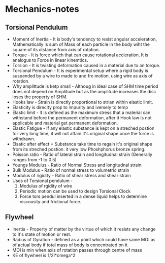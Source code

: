 # Mechanics-notes

## Torsional Pendulum 
* Moment of Inertia - It is body's tendency to resist angular acceleration, Mathematically is sum of Mass of each particle in the body wiht the square of its distance from axis of rotation. 
* Torque - It is force which that can cause rotational accleration, It is analogus to Force in linear kinemtics. 
* Torsion - It is twisting deformation caused in a material due to an torque. 
* Torsional Pendulum - It is experimental setup where a rigid body is suspended by a wire to made to and fro motion, using wire as axis of rotation. 
* Why amplittude is ketp small - Althoug in ideal case of SHM time period does not depend on Amplitude but as the amplitude increases the disc loses the property of SHM. 
* Hooks law - Strain is directly proportional to strian within elastic limit. 
* Elasticity is direclty prop to Impurity and iversely to temp
* Elastic limit -  It is defined as the maximum stress that a material can withstand before the permanent deformation, after it Hook law is not applicable and material get permanent deformation. 
* Elastic Fatigue - If any elastic substance is kept on a streched postion for very long time, it will not attain it's original shape once the force is withdrawn. 
* Elsatic after effect = Substance take time to regain it's original shape from its streched postion. it very low Phoshphorus bronze spring. 
* Poisson ratio - Ratio of lateral strain and longitudnal strain  (Generally ranges from -1 to 0.5) 
* Youngs Modulus - Ratio of Normal Stress and longitudnal strain
* Bulk Modulus - Ratio of normal stress to volumetric strain 
* Modulus of rigidity - Ratio of shear stress and shear strain 
* Uses of Torsional pendulum - 
  1. Modulus of rgidity of wire 
  2. Periodic motion can be used to design Torsional Clock 
  3. Force tors pendul inserted in a dense liquid helps to determine viscousity and frictional force. 

## Flywheel 
* Inertia - Property of matter by the virtue of which it resists any change to it's state of motion or rest. 
* Radius of Gyration - defined as a point which could have same MOI as of actual body if total mass of body is concentrated on it. 
* MOI is min when axis of rotation passes through centre of mass
* KE of flywheel is 1/2I*omega^2
